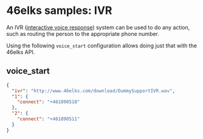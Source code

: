 # 46elks samples: IVR

An IVR ([interactive voice response](https://en.wikipedia.org/wiki/Interactive_voice_response)) system can be used to do any action, such as routing the person to the appropriate phone number.

Using the following `voice_start` configuration allows doing just that with the 46elks API.

## voice_start

```json
{
  "ivr": "http://www.46elks.com/download/DummySupportIVR.wav",
  "1": {
    "connect": "+461890510"
  },
  "2": {
    "connect": "+461890511"
  }
}
```
